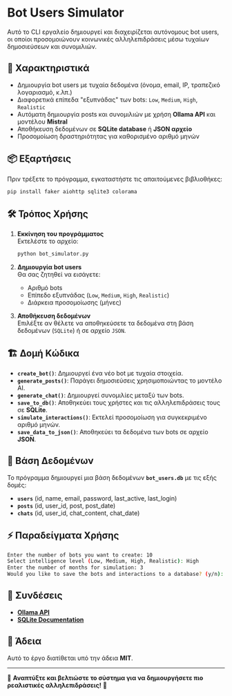 # Bot Users Simulator

Αυτό το CLI εργαλείο δημιουργεί και διαχειρίζεται αυτόνομους bot users, οι οποίοι προσομοιώνουν κοινωνικές αλληλεπιδράσεις μέσω τυχαίων δημοσιεύσεων και συνομιλιών.

## 🚀 Χαρακτηριστικά

- Δημιουργία bot users με τυχαία δεδομένα (όνομα, email, IP, τραπεζικό λογαριασμό, κ.λπ.)
- Διαφορετικά επίπεδα "εξυπνάδας" των bots: `Low`, `Medium`, `High`, `Realistic`
- Αυτόματη δημιουργία posts και συνομιλιών με χρήση **Ollama API** και μοντέλου **Mistral**
- Αποθήκευση δεδομένων σε **SQLite database** ή **JSON αρχείο**
- Προσομοίωση δραστηριότητας για καθορισμένο αριθμό μηνών

## 📦 Εξαρτήσεις

Πριν τρέξετε το πρόγραμμα, εγκαταστήστε τις απαιτούμενες βιβλιοθήκες:

```sh
pip install faker aiohttp sqlite3 colorama
```

## 🛠 Τρόπος Χρήσης

1. **Εκκίνηση του προγράμματος**  
   Εκτελέστε το αρχείο:

   ```sh
   python bot_simulator.py
   ```

2. **Δημιουργία bot users**  
   Θα σας ζητηθεί να εισάγετε:
   - Αριθμό bots
   - Επίπεδο εξυπνάδας (`Low`, `Medium`, `High`, `Realistic`)
   - Διάρκεια προσομοίωσης (μήνες)

3. **Αποθήκευση δεδομένων**  
   Επιλέξτε αν θέλετε να αποθηκεύσετε τα δεδομένα στη βάση δεδομένων (`SQLite`) ή σε αρχείο `JSON`.

## 🏗 Δομή Κώδικα

- **`create_bot()`**: Δημιουργεί ένα νέο bot με τυχαία στοιχεία.
- **`generate_posts()`**: Παράγει δημοσιεύσεις χρησιμοποιώντας το μοντέλο AI.
- **`generate_chat()`**: Δημιουργεί συνομιλίες μεταξύ των bots.
- **`save_to_db()`**: Αποθηκεύει τους χρήστες και τις αλληλεπιδράσεις τους σε **SQLite**.
- **`simulate_interactions()`**: Εκτελεί προσομοίωση για συγκεκριμένο αριθμό μηνών.
- **`save_data_to_json()`**: Αποθηκεύει τα δεδομένα των bots σε αρχείο **JSON**.

## 📂 Βάση Δεδομένων

Το πρόγραμμα δημιουργεί μια βάση δεδομένων **`bot_users.db`** με τις εξής δομές:

- **`users`** (id, name, email, password, last_active, last_login)
- **`posts`** (id, user_id, post, post_date)
- **`chats`** (id, user_id, chat_content, chat_date)

## ⚡ Παραδείγματα Χρήσης

```sh
Enter the number of bots you want to create: 10
Select intelligence level (Low, Medium, High, Realistic): High
Enter the number of months for simulation: 3
Would you like to save the bots and interactions to a database? (y/n): y
```

## 🔗 Συνδέσεις

- **[Ollama API](https://ollama.ai)**
- **[SQLite Documentation](https://www.sqlite.org/docs.html)**

## 📝 Άδεια

Αυτό το έργο διατίθεται υπό την άδεια **MIT**.

---

🎯 **Αναπτύξτε και βελτιώστε το σύστημα για να δημιουργήσετε πιο ρεαλιστικές αλληλεπιδράσεις!** 🚀
